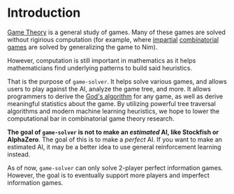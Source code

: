 # Introduction

[Game Theory](https://en.wikipedia.org/wiki/Game_theory) is a general study of games. Many of these games are solved without rigirious computation (for example, where [impartial](https://en.wikipedia.org/wiki/Impartial_game) [combinatorial games](https://en.wikipedia.org/wiki/Combinatorial_game_theory) are solved by generalizing the game to Nim).

However, computation is still important in mathematics as it helps mathematicians find underlying patterns to build said heuristics.

That is the purpose of `game-solver`. It helps solve various games, and allows users to play against the AI, analyze the game tree, and more. It allows programmers to derive the [God's algorithm](https://en.wikipedia.org/wiki/God%27s_algorithm) for any game, as well as derive meaningful statistics about the game. By utilizing powerful tree traversal algorithms and modern machine learning heuristics, we hope to lower the computational bar in combinatorial game theory research.

**The goal of `game-solver` is not to make an *estimated* AI, like Stockfish or AlphaZero**. The goal of this is to make a *perfect* AI. If you want to make an estimated AI, it may be a better idea to use general reinforcement learning instead.

As of now, `game-solver` can only solve 2-player perfect information games. However, the goal is to eventually support more players and imperfect information games.
